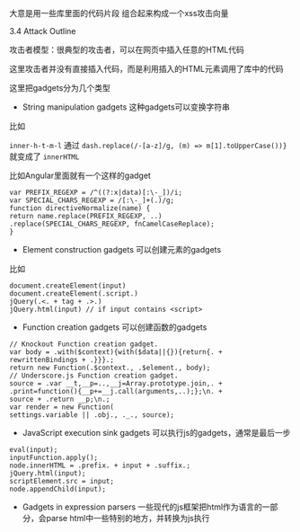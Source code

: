 大意是用一些库里面的代码片段 组合起来构成一个xss攻击向量

3.4 Attack Outline

攻击者模型：很典型的攻击者，可以在网页中插入任意的HTML代码

这里攻击者并没有直接插入代码，而是利用插入的HTML元素调用了库中的代码

这里把gadgets分为几个类型

- String manipulation gadgets 这种gadgets可以变换字符串

比如

``inner-h-t-m-l`` 通过 ``dash.replace(/-[a-z]/g, (m) => m[1].toUpperCase())}
`` 就变成了 ``innerHTML``

比如Angular里面就有一个这样的gadget

```
var PREFIX_REGEXP = /^((?:x|data)[:\-_])/i;
var SPECIAL_CHARS_REGEXP = /[:\-_]+(.)/g;
function directiveNormalize(name) {
return name.replace(PREFIX_REGEXP, ..)
.replace(SPECIAL_CHARS_REGEXP, fnCamelCaseReplace);
}
```

- Element construction gadgets 可以创建元素的gadgets

比如

```
document.createElement(input)
document.createElement(.script.)
jQuery(.<. + tag + .>.)
jQuery.html(input) // if input contains <script>
```

- Function creation gadgets 可以创建函数的gadgets


```
// Knockout Function creation gadget.
var body = .with($context){with($data||{}){return{. +
rewrittenBindings + .}}}.;
return new Function(.$context., .$element., body);
// Underscore.js Function creation gadget.
source = .var __t,__p=..,__j=Array.prototype.join,. +
.print=function(){__p+=__j.call(arguments,..);};\n. +
source + .return __p;\n.;
var render = new Function(
settings.variable || .obj., ._., source);
```

- JavaScript execution sink gadgets 可以执行js的gadgets，通常是最后一步

```
eval(input);
inputFunction.apply();
node.innerHTML = .prefix. + input + .suffix.;
jQuery.html(input);
scriptElement.src = input;
node.appendChild(input);
```

- Gadgets in expression parsers 一些现代的js框架把html作为语言的一部分，会parse html中一些特别的地方，并转换为js执行
